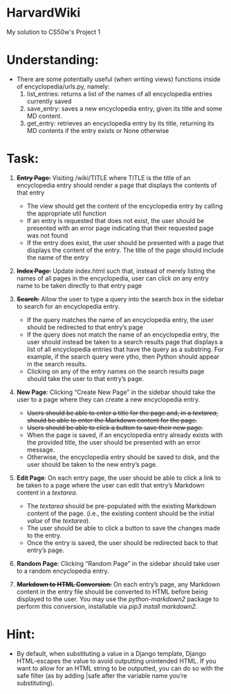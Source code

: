 # HarvardWiki
My solution to CS50w's Project 1


# Understanding:
- There are some potentially useful (when writing views) functions inside of encyclopedia/urls.py, namely:
    1. list_entries: returns a list of the names of all encyclopedia entries currently saved
    2. save_entry: saves a new encyclopedia entry, given its title and some MD content.
    3. get_entry: retrieves an encyclopedia entry by its title, returning its MD contents if the entry exists or None otherwise


# Task:
1. ~~**Entry Page**:~~ Visiting /wiki/TITLE where TITLE is the title of an encyclopedia entry should render a page that displays the contents of that entry
    - The view should get the content of the encyclopedia entry by calling the appropriate util function
    - If an entry is requested that does not exist, the user should be presented with an error page indicating that their requested page was not found
    - If the entry does exist, the user should be presented with a page that displays the content of the entry. The title of the page should include the name of the entry

2. ~~**Index Page**:~~ Update index.html such that, instead of merely listing the names of all pages in the encyclopedia, user can click on any entry name to be taken directly to that entry page

3. ~~**Search**:~~ Allow the user to type a query into the search box in the sidebar to search for an encyclopedia entry.
    - If the query matches the name of an encyclopedia entry, the user should be redirected to that entry’s page
    - If the query does not match the name of an encyclopedia entry, the user should instead be taken to a search results page that displays a list of all encyclopedia entries that have the query as a substring. For example, if the search query were ytho, then Python should appear in the search results.
    - Clicking on any of the entry names on the search results page should take the user to that entry’s page.

4. **New Page**: Clicking “Create New Page” in the sidebar should take the user to a page where they can create a new encyclopedia entry.
    - ~~Users should be able to enter a title for the page and, in a _textarea_, should be able to enter the Markdown content for the page.~~
    - ~~Users should be able to click a button to save their new page.~~
    - When the page is saved, if an encyclopedia entry already exists with the provided title, the user should be presented with an error message.
    - Otherwise, the encyclopedia entry should be saved to disk, and the user should be taken to the new entry’s page.

5. **Edit Page**: On each entry page, the user should be able to click a link to be taken to a page where the user can edit that entry’s Markdown content in a _textarea_.
    - The _textarea_ should be pre-populated with the existing Markdown content of the page. (i.e., the existing content should be the initial _value_ of the _textarea_).
    - The user should be able to click a button to save the changes made to the entry.
    - Once the entry is saved, the user should be redirected back to that entry’s page.

6. **Random Page**: Clicking “Random Page” in the sidebar should take user to a random encyclopedia entry.

7. ~~**Markdown to HTML Conversion**:~~ On each entry’s page, any Markdown content in the entry file should be converted to HTML before being displayed to the user. You may use the _python-markdown2_ package to perform this conversion, installable via _pip3 install markdown2_.


# Hint:
- By default, when substituting a value in a Django template, Django HTML-escapes the value to avoid outputting unintended HTML. If you want to allow for an HTML string to be outputted, you can do so with the safe filter (as by adding |safe after the variable name you’re substituting).